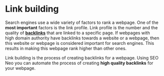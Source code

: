 # Link building

Search engines use a wide variety of factors to rank a webpage. One of the **most important** factors is the link profile. Link profile is the number and the quality of [**backlinks**](backlink.md) that are linked to a specific page. If webpages with high domain authority have backlinks towards a website or a webpage, then this website or webpage is considered important for search engines. This results in making this webpage rank higher than other ones.

Link building is the process of creating backlinks for a webpage. Using SEO Neo you can automate the process of creating **high quality backlinks** for your webpage.
